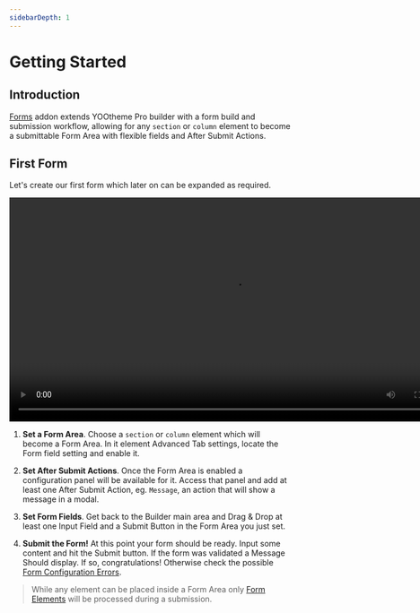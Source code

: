 ```yaml
---
sidebarDepth: 1
---
```


# Getting Started

## Introduction

[Forms](https://zoolanders.com/essentials-for-yootheme-pro/forms) addon extends YOOtheme Pro builder with a form build and submission workflow, allowing for any `section` or `column` element to become a submittable Form Area with flexible fields and After Submit Actions.

## First Form

Let's create our first form which later on can be expanded as required.

<video width="800" controls>
  <source src="./assets/configuration.mp4" type="video/mp4">
  Your browser does not support the video tag.
</video>

1. **Set a Form Area**. Choose a `section` or `column` element which will become a Form Area. In it element Advanced Tab settings, locate the Form field setting and enable it.

2. **Set After Submit Actions**. Once the Form Area is enabled a configuration panel will be available for it. Access that panel and add at least one After Submit Action, eg. `Message`, an action that will show a message in a modal.

3. **Set Form Fields**. Get back to the Builder main area and Drag & Drop at least one Input Field and a Submit Button in the Form Area you just set.

4. **Submit the Form!** At this point your form should be ready. Input some content and hit the Submit button. If the form was validated a Message Should display. If so, congratulations! Otherwise check the possible [Form Configuration Errors](./configuration.md#errors).

> While any element can be placed inside a Form Area only [Form Elements](./elements.md) will be processed during a submission.
